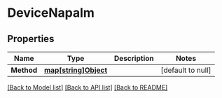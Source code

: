 # DeviceNapalm

## Properties
Name | Type | Description | Notes
------------ | ------------- | ------------- | -------------
**Method** | [**map[string]Object**](.md) |  | [default to null]

[[Back to Model list]](../README.md#documentation-for-models) [[Back to API list]](../README.md#documentation-for-api-endpoints) [[Back to README]](../README.md)

